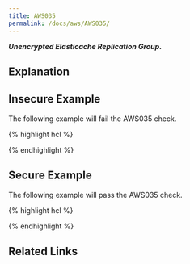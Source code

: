 ```yaml
---
title: AWS035
permalink: /docs/aws/AWS035/
---
```


***Unencrypted Elasticache Replication Group.***

## Explanation



## Insecure Example

The following example will fail the AWS035 check.

{% highlight hcl %}

{% endhighlight %}

## Secure Example

The following example will pass the AWS035 check.

{% highlight hcl %}

{% endhighlight %}

## Related Links


